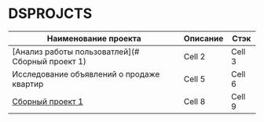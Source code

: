 # DSPROJCTS
| Наименование проекта | Описание | Стэк |
|----------|----------|----------|
| [Анализ работы пользоватлей](# Сборный проект 1)    | Cell 2   | Cell 3   |
| Исследование объявлений о продаже квартир  | Cell 5   | Cell 6   |
| [Сборный проект 1](https://github.com/Ansoiloff/DSPROJCTS/blob/main/%D0%A1%D0%B1%D1%80%D0%BD%D1%8B%D0%B8%CC%86%20%D0%9F%D1%80%D0%BE%D0%B5%D0%BA%D1%82-1/README.md#%D1%81%D0%B1%D0%BE%D1%80%D0%BD%D1%8B%D0%B9-%D0%BF%D1%80%D0%BE%D0%B5%D0%BA%D1%82-1)    | Cell 8   | Cell 9   |
